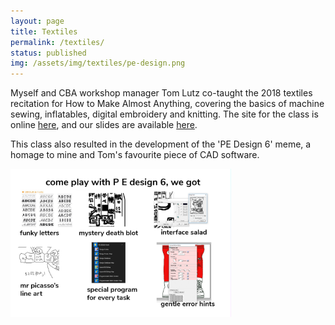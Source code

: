 ```yaml
---
layout: page
title: Textiles
permalink: /textiles/
status: published
img: /assets/img/textiles/pe-design.png
---
```


Myself and CBA workshop manager Tom Lutz co-taught the 2018 textiles recitation for How to Make Almost Anything, covering the basics of machine sewing, inflatables, digital embroidery and knitting. The site for the class is online [here](https://fab.cba.mit.edu/classes/863.18/doc/sewing.html), and our slides are available [here](https://docs.google.com/presentation/d/1U5vzK0wHKXBZkMXNf1vDIRxCSbC2AxnJvcb6qFlc1mo/edit).

This class also resulted in the development of the 'PE Design 6' meme, a homage to mine and Tom's favourite piece of CAD software.

<img src="/assets/img/textiles/pe-design.png" width="70%" />

